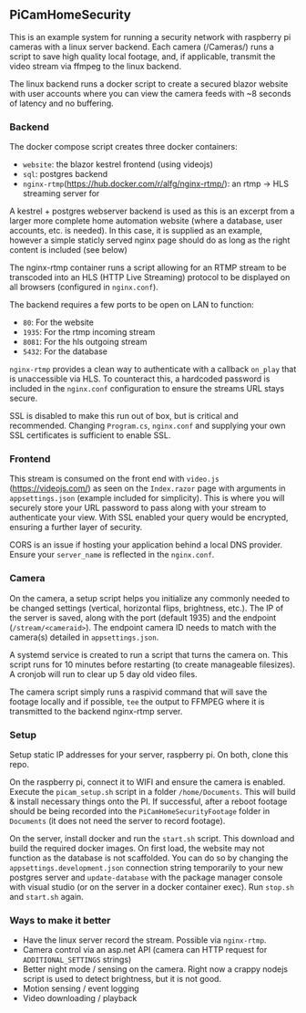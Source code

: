 ## PiCamHomeSecurity

This is an example system for running a security network with raspberry pi cameras with a linux server backend. Each camera (/Cameras/) runs a script to save high quality local footage, and, if applicable, transmit the video stream via ffmpeg to the linux backend.

The linux backend runs a docker script to create a secured blazor website with user accounts where you can view the camera feeds with ~8 seconds of latency and no buffering. 

### Backend

The docker compose script creates three docker containers:
- `website`: the blazor kestrel frontend (using videojs)
- `sql`: postgres backend
- `nginx-rtmp`(https://hub.docker.com/r/alfg/nginx-rtmp/): an rtmp -> HLS streaming server for

A kestrel + postgres webserver backend is used as this is an excerpt from a larger more complete home automation website (where a database, user accounts, etc. is needed). In this case, it is supplied as an example, however a simple staticly served nginx page should do as long as the right content is included (see below)

The nginx-rtmp container runs a script allowing for an RTMP stream to be transcoded into an HLS (HTTP Live Streaming) protocol to be displayed on all browsers (configured in `nginx.conf`).

The backend requires a few ports to be open on LAN to function:

- `80`: For the website
- `1935`: For the rtmp incoming stream
- `8081`: For the hls outgoing stream
- `5432`: For the database

`nginx-rtmp` provides a clean way to authenticate with a callback `on_play` that is unaccessible via HLS. To counteract this, a hardcoded password is included in the `nginx.conf` configuration to ensure the streams URL stays secure. 

SSL is disabled to make this run out of box, but is critical and recommended. Changing `Program.cs`, `nginx.conf` and supplying your own SSL certificates is sufficient to enable SSL. 

### Frontend

This stream is consumed on the front end with `video.js` (https://videojs.com/) as seen on the `Index.razor` page with arguments in `appsettings.json` (example included for simplicity). This is where you will securely store your URL password to pass along with your stream to authenticate your view. With SSL enabled your query would be encrypted, ensuring a further layer of security.

CORS is an issue if hosting your application behind a local DNS provider. Ensure your `server_name` is reflected in the `nginx.conf`. 

### Camera

On the camera, a setup script helps you initialize any commonly needed to be changed settings (vertical, horizontal flips, brightness, etc.). The IP of the server is saved, along with the port (default 1935) and the endpoint (`/stream/<cameraid>`). The endpoint camera ID needs to match with the camera(s) detailed in `appsettings.json`.

A systemd service is created to run a script that turns the camera on. This script runs for 10 minutes before restarting (to create manageable filesizes). A cronjob will run to clear up 5 day old video files. 

The camera script simply runs a raspivid command that will save the footage locally and if possible, `tee` the output to FFMPEG where it is transmitted to the backend nginx-rtmp server. 

### Setup

Setup static IP addresses for your server, raspberry pi. On both, clone this repo.

On the raspberry pi, connect it to WIFI and ensure the camera is enabled. Execute the `picam_setup.sh` script in a folder `/home/Documents`. This will build & install necessary things onto the PI. If successful, after a reboot footage should be being recorded into the `PiCamHomeSecurityFootage` folder in `Documents` (it does not need the server to record footage).

On the server, install docker and run the `start.sh` script. This download and build the required docker images. On first load, the website may not function as the database is not scaffolded. You can do so by changing the `appsettings.development.json` connection string temporarily to your new postgres server and `update-database` with the package manager console with visual studio (or on the server in a docker container exec). Run `stop.sh` and `start.sh` again.

### Ways to make it better  

- Have the linux server record the stream. Possible via `nginx-rtmp`.
- Camera control via an asp.net API (camera can HTTP request for `ADDITIONAL_SETTINGS` strings)
- Better night mode / sensing on the camera. Right now a crappy nodejs script is used to detect brightness, but it is not good.
- Motion sensing / event logging
- Video downloading / playback
